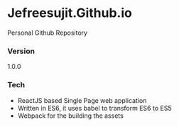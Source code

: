 # Jefreesujit.Github.io
Personal Github Repository

### Version
1.0.0

### Tech

 * ReactJS based Single Page web application
 * Written in ES6, it uses babel to transform ES6 to ES5
 * Webpack for the building the assets
